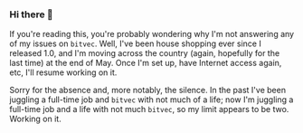 ### Hi there 👋

If you're reading this, you're probably wondering why I'm not answering any of my issues on `bitvec`. Well, I've been house shopping ever since I released 1.0, and I'm moving across the country (again, hopefully for the last time) at the end of May. Once I'm set up, have Internet access again, etc, I'll resume working on it.

Sorry for the absence and, more notably, the silence. In the past I've been juggling a full-time job and `bitvec` with not much of a life; now I'm juggling a full-time job and a life with not much `bitvec`, so my limit appears to be two. Working on it.

<!--
**myrrlyn/myrrlyn** is a ✨ _special_ ✨ repository because its `README.md` (this file) appears on your GitHub profile.

Here are some ideas to get you started:

- 🔭 I’m currently working on ...
- 🌱 I’m currently learning ...
- 👯 I’m looking to collaborate on ...
- 🤔 I’m looking for help with ...
- 💬 Ask me about ...
- 📫 How to reach me: ...
- 😄 Pronouns: ...
- ⚡ Fun fact: ...
-->
